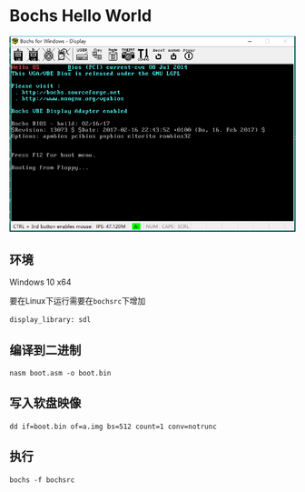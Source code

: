 # Bochs Hello World

![](./screenshot.png)

## 环境

Windows 10 x64

要在Linux下运行需要在`bochsrc`下增加

`display_library: sdl`

## 编译到二进制

`nasm boot.asm -o boot.bin`

## 写入软盘映像

`dd if=boot.bin of=a.img bs=512 count=1 conv=notrunc`

## 执行

`bochs -f bochsrc`